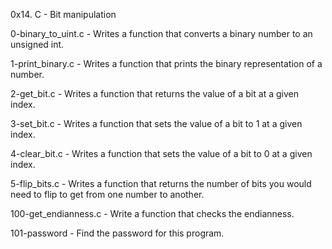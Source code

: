 0x14. C - Bit manipulation

0-binary_to_uint.c - Writes a function that converts a binary number to an unsigned int.

1-print_binary.c - Writes a function that prints the binary representation of a number.

2-get_bit.c - Writes a function that returns the value of a bit at a given index.

3-set_bit.c - Writes a function that sets the value of a bit to 1 at a given index.

4-clear_bit.c - Writes a function that sets the value of a bit to 0 at a given index.

5-flip_bits.c - Writes a function that returns the number of bits you would need to flip to get from one number to another.

100-get_endianness.c - Write a function that checks the endianness.

101-password - Find the password for this program.
